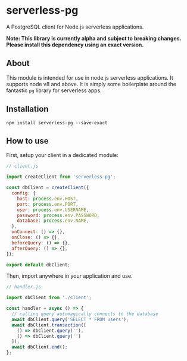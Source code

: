 # serverless-pg

A PostgreSQL client for Node.js serverless applications.

**Note: This library is currently alpha and subject to breaking changes. Please install this dependency using an exact version.**

## About

This module is intended for use in node.js serverless applications. It supports node v8 and above. It is simply some boilerplate around the fantastic `pg` library for serverless apps.

## Installation

`npm install serverless-pg --save-exact`

## How to use

First, setup your client in a dedicated module:
```javascript
// client.js

import createClient from 'serverless-pg';

const dbClient = createClient({
  config: {
    host: process.env.HOST,
    port: process.env.PORT,
    user: process.env.USERNAME,
    password: process.env.PASSWORD,
    database: process.env.NAME,
  },
  onConnect: () => {},
  onClose: () => {},
  beforeQuery: () => {},
  afterQuery: () => {},
});

export default dbClient;
```


Then, import anywhere in your application and use.

```javascript
// handler.js

import dbClient from './client';

const handler = async () => {
  // calling query automagically connects to the database
  await dbClient.query('SELECT * FROM users');
  await dbClient.transaction([
    () => dbClient.query(''),
    () => dbClient.query('')
  ]);
  await dbClient.end();
};
```
